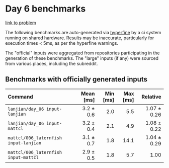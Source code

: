 # Day 6 benchmarks

[link to problem](http://adventofcode.com/2021/day/6)

The following benchmarks are auto-generated via [hyperfine](https://github.com/sharkdp/hyperfine) by a ci system running on shared hardware. Results may be inaccurate, particularly for execution times < 5ms, as per the hyperfine warnings.

The "official" inputs were aggregated from repositories participating in the generation of these benchmarks. The "large" inputs (if any) were sourced from various places, including the subreddit.

## Benchmarks with officially generated inputs
| Command | Mean [ms] | Min [ms] | Max [ms] | Relative |
|:---|---:|---:|---:|---:|
| `lanjian/day_06 input-lanjian` | 3.2 ± 0.6 | 2.0 | 5.5 | 1.07 ± 0.26 |
| `lanjian/day_06 input-mattcl` | 3.2 ± 0.4 | 2.1 | 4.9 | 1.08 ± 0.22 |
| `mattcl/006_laternfish input-lanjian` | 3.1 ± 0.7 | 1.8 | 14.1 | 1.04 ± 0.29 |
| `mattcl/006_laternfish input-mattcl` | 2.9 ± 0.5 | 1.8 | 5.7 | 1.00 |
